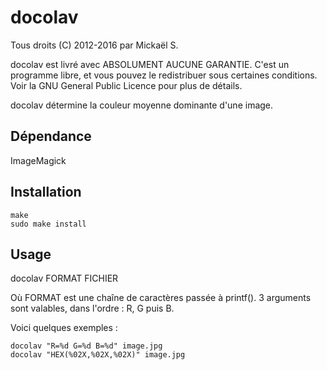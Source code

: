 
docolav
=======

Tous droits (C) 2012-2016 par Mickaël S.

docolav est livré avec ABSOLUMENT AUCUNE GARANTIE.
C'est un programme libre, et vous pouvez le redistribuer sous certaines
conditions. Voir la GNU General Public Licence pour plus de détails.

docolav détermine la couleur moyenne dominante d'une image.


Dépendance
----------

ImageMagick


Installation
------------

	make
	sudo make install


Usage
-----

docolav FORMAT FICHIER

Où FORMAT est une chaîne de caractères passée à printf().
3 arguments sont valables, dans l'ordre : R, G puis B.

Voici quelques exemples :

	docolav "R=%d G=%d B=%d" image.jpg
	docolav "HEX(%02X,%02X,%02X)" image.jpg
